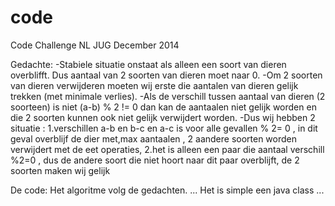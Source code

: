 code
====
Code Challenge NL JUG December 2014

Gedachte:
-Stabiele situatie onstaat als alleen een soort van dieren overblifft. Dus aantaal van 2 soorten van dieren moet naar 0.
-Om 2 soorten van dieren verwijderen moeten wij erste die aantalen van dieren gelijk trekken (met minimale verlies).
-Als de verschill tussen aantaal van dieren (2 soorteen) is niet  (a-b) % 2 != 0 dan kan de aantaalen 
niet gelijk worden en die 2 soorten kunnen ook niet gelijk verwijdert worden.
-Dus wij hebben 2 situatie : 
  1.verschillen a-b en b-c en a-c is voor alle gevallen  % 2= 0 , 
    in dit geval overblijf de dier met,max aantaalen , 2 aandere soorten worden verwijdert met de eet operaties, 
  2.het is alleen een paar die aantaal verschill %2=0 , 
    dus de andere soort die niet hoort naar dit paar overblijft, de 2 soorten maken wij gelijk
    
De code:
Het algoritme volg de gedachten. ...
Het is simple een java class ...
    
    

